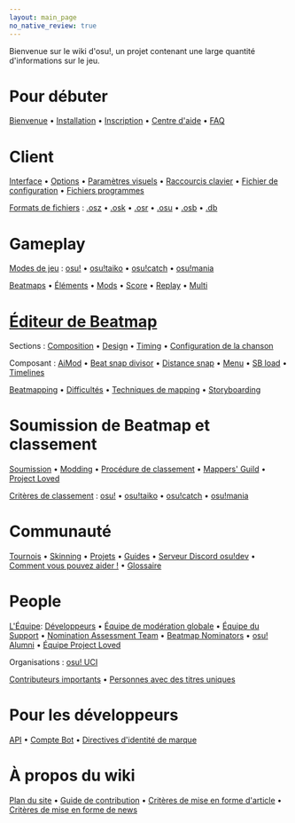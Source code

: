 ```yaml
---
layout: main_page
no_native_review: true
---
```


<div class="wiki-main-page__blurb">
Bienvenue sur le wiki d'osu!, un projet contenant une large quantité d'informations sur le jeu.
</div>

<div class="wiki-main-page__panels">
<div class="wiki-main-page-panel">

# Pour débuter

[Bienvenue](/wiki/Welcome) • [Installation](/wiki/Installation) • [Inscription](/wiki/Registration) • [Centre d'aide](/wiki/Help_Centre) • [FAQ](/wiki/FAQ)

</div>
<div class="wiki-main-page-panel">

# Client

[Interface](/wiki/Interface) • [Options](/wiki/Options) • [Paramètres visuels](/wiki/Visual_Settings) • [Raccourcis clavier](/wiki/Shortcut_key_reference) • [Fichier de configuration](/wiki/osu!_Program_Files/User_Configuration_File) • [Fichiers programmes](/wiki/osu!_Program_Files)

[Formats de fichiers](/wiki/osu!_File_Formats) : [.osz](/wiki/osu!_File_Formats/Osz_(file_format)) • [.osk](/wiki/osu!_File_Formats/Osk_(file_format)) • [.osr](/wiki/osu!_File_Formats/Osr_(file_format)) • [.osu](/wiki/osu!_File_Formats/Osu_(file_format)) • [.osb](/wiki/osu!_File_Formats/Osb_(file_format)) • [.db](/wiki/osu!_File_Formats/Db_(file_format))

</div>
<div class="wiki-main-page-panel">

# Gameplay

[Modes de jeu](/wiki/Game_mode) : [osu!](/wiki/Game_mode/osu!) • [osu!taiko](/wiki/Game_mode/osu!taiko) • [osu!catch](/wiki/Game_mode/osu!catch) • [osu!mania](/wiki/Game_mode/osu!mania)

[Beatmaps](/wiki/Beatmaps) • [Éléments](/wiki/Hit_object) • [Mods](/wiki/Game_modifier) • [Score](/wiki/Score) • [Replay](/wiki/Replay) • [Multi](/wiki/Multi)

</div>
<div class="wiki-main-page-panel">

# [Éditeur de Beatmap](/wiki/Beatmap_Editor)

Sections : [Composition](/wiki/Beatmap_Editor/Compose) • [Design](/wiki/Beatmap_Editor/Design) • [Timing](/wiki/Beatmap_Editor/Timing) • [Configuration de la chanson](/wiki/Beatmap_Editor/Song_Setup)

Composant : [AiMod](/wiki/Beatmap_Editor/AiMod) • [Beat snap divisor](/wiki/Beatmap_Editor/Beat_Snap_Divisor) • [Distance snap](/wiki/Beatmap_Editor/Distance_Snap) • [Menu](/wiki/Beatmap_Editor/Menu) • [SB load](/wiki/Beatmap_Editor/SB_Load) • [Timelines](/wiki/Beatmap_Editor/Timelines)

[Beatmapping](/wiki/Beatmapping) • [Difficultés](/wiki/Difficulties) • [Techniques de mapping](/wiki/Mapping_Techniques) • [Storyboarding](/wiki/Storyboarding)

</div>
<div class="wiki-main-page-panel">

# Soumission de Beatmap et classement

[Soumission](/wiki/Submission) • [Modding](/wiki/Modding) • [Procédure de classement](/wiki/Beatmap_ranking_procedure) • [Mappers' Guild](/wiki/Mappers_Guild) • [Project Loved](/wiki/Project_Loved)

[Critères de classement](/wiki/Ranking_Criteria) : [osu!](/wiki/Ranking_Criteria/osu!) • [osu!taiko](/wiki/Ranking_Criteria/osu!taiko) • [osu!catch](/wiki/Ranking_Criteria/osu!catch) • [osu!mania](/wiki/Ranking_Criteria/osu!mania)

</div>
<div class="wiki-main-page-panel">

# Communauté

[Tournois](/wiki/Tournaments) • [Skinning](/wiki/Skinning) • [Projets](/wiki/Projects) • [Guides](/wiki/Guides) • [Serveur Discord osu!dev](/wiki/osu!dev_Discord_server) • [Comment vous pouvez aider !](/wiki/How_You_Can_Help!) • [Glossaire](/wiki/Glossary)

</div>
<div class="wiki-main-page-panel">

# People

[L'Équipe](/wiki/People/The_Team): [Développeurs](/wiki/People/The_Team/Developers) • [Équipe de modération globale](/wiki/People/The_Team/Global_Moderation_Team) • [Équipe du Support](/wiki/People/The_Team/Support_Team) • [Nomination Assessment Team](/wiki/People/The_Team/Nomination_Assessment_Team) • [Beatmap Nominators](/wiki/People/The_Team/Beatmap_Nominators) • [osu! Alumni](/wiki/People/The_Team/osu!_Alumni) • [Équipe Project Loved](/wiki/People/The_Team/Project_Loved_Team)

Organisations : [osu! UCI](/wiki/Organisations/osu!_UCI)

[Contributeurs importants](/wiki/People/Community_Contributors) • [Personnes avec des titres uniques](/wiki/People/Users_with_unique_titles)

</div>
<div class="wiki-main-page-panel">

# Pour les développeurs

[API](/wiki/osu!api) • [Compte Bot](/wiki/Bot_account) • [Directives d'identité de marque](/wiki/Brand_identity_guidelines)

</div>
<div class="wiki-main-page-panel">

# À propos du wiki

[Plan du site](/wiki/Sitemap) • [Guide de contribution](/wiki/osu!_wiki_Contribution_Guide) • [Critères de mise en forme d'article](/wiki/Article_Styling_Criteria) • [Critères de mise en forme de news](/wiki/News_Styling_Criteria)

</div>
</div>
